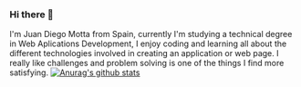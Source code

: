 ### Hi there 👋

I'm Juan Diego Motta from Spain, currently I'm studying a technical degree in Web Aplications Development, I enjoy coding and learning all about the different technologies involved in creating an application or web page. I really like challenges and problem solving is one of the things I find more satisfying.
[![Anurag's github stats](https://github-readme-stats.vercel.app/api?username=JuanDiegoMotta)](https://github.com/anuraghazra/github-readme-stats)
 

